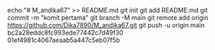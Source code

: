 echo "# M_andika67" >> README.md 
git init 
git add README.md 
git commit -m "komit pertama" 
git branch -M main 
git remote add origin https://github.com/Dika7890/M_andika67.git
 git push -u origin main
 bc2a28eddc8fc993ede77442c7d49f30
 01ef4981c4067aeaab5a447c5eb07f5b
